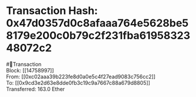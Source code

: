 
Transaction Hash: 0x47d0357d0c8afaaa764e5628be58179e200c0b79c2f231fba6195832348072c2
====================================================================================
  
#💸Transaction  
Block: [[14758997]]  
From: [[0xc02aaa39b223fe8d0a0e5c4f27ead9083c756cc2]]  
To: [[0x9cd3e2d63e8dde0fb3c19c9a7667c88a679d8805]]  
Transferred: 163.0 Ether